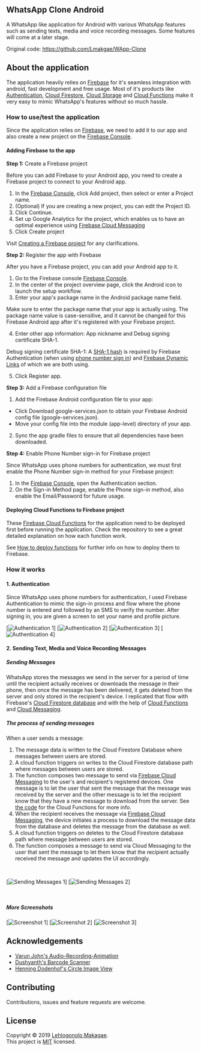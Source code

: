 ## WhatsApp Clone Android

A WhatsApp like application for Android with various WhatsApp features
such as sending texts, media and voice recording messages. Some features
will come at a later stage.

Original code: https://github.com/Lmakgae/WApp-Clone

## About the application

The application heavily relies on
[Firebase](https://firebase.google.com/) for it's seamless integration
with android, fast development and free usage. Most of it's products
like [Authentication](https://firebase.google.com/products/auth),
[Cloud Firestore](https://firebase.google.com/products/firestore),
[Cloud Storage](https://firebase.google.com/products/storage) and
[Cloud Functions](https://firebase.google.com/products/functions) make
it very easy to mimic WhatsApp's features without so much hassle.

### How to use/test the application

Since the application relies on
[Firebase](https://firebase.google.com/), we need to add it to our app
and also create a new project on the
[Firebase Console](https://console.firebase.google.com/).

#### Adding Firebase to the app

**Step 1:** Create a Firebase project

Before you can add Firebase to your Android app, you need to create a
Firebase project to connect to your Android app.

1. In the [Firebase Console](https://console.firebase.google.com/),
   click Add project, then select or enter a Project name.
2. (Optional) If you are creating a new project, you can edit the
   Project ID.
3. Click Continue.
4. Set up Google Analytics for the project, which enables us to have an
   optimal experience using
   [Firebase Cloud Messaging](https://firebase.google.com/docs/cloud-messaging)
5. Click Create project

Visit
[Creating a Firebase project](https://firebase.google.com/docs/android/setup?authuser=0#create-firebase-project)
for any clarifications.

**Step 2:** Register the app with Firebase

After you have a Firebase project, you can add your Android app to it.

1. Go to the Firebase console
   [Firebase Console](https://console.firebase.google.com/).
2. In the center of the project overview page, click the Android icon to
   launch the setup workflow.
3. Enter your app's package name in the Android package name field.

Make sure to enter the package name that your app is actually using. The
package name value is case-sensitive, and it cannot be changed for this
Firebase Android app after it's registered with your Firebase project.

4. Enter other app information: App nickname and Debug signing
   certificate SHA-1.

Debug signing certificate SHA-1: A
[SHA-1 hash](https://developers.google.com/android/guides/client-auth)
is required by Firebase Authentication (when using
[phone number sign in](https://firebase.google.com/docs/auth/android/phone-auth))
and
[Firebase Dynamic Links](https://firebase.google.com/docs/dynamic-links)
of which we are both using.

5. Click Register app.

**Step 3:** Add a Firebase configuration file

1. Add the Firebase Android configuration file to your app:

* Click Download google-services.json to obtain your Firebase Android
  config file (google-services.json).
* Move your config file into the module (app-level) directory of your
  app.

2. Sync the app gradle files to ensure that all dependencies have been
   downloaded.

**Step 4:** Enable Phone Number sign-in for Firebase project

Since WhatsApp uses phone numbers for authentication, we must first
enable the Phone Number sign-in method for your Firebase project:

1. In the [Firebase Console](https://console.firebase.google.com/), open
   the Authentication section.
2. On the Sign-in Method page, enable the Phone sign-in method, also
   enable the Email/Password for future usage.

#### Deploying Cloud Functions to Firebase project

These
[Firebase Cloud Functions](https://github.com/Lmakgae/WApp-Clone-Google-Cloud-Functions)
for the application need to be deployed first before running the
application. Check the repository to see a great detailed explanation on
how each function work.

See
[How to deploy functions](https://firebase.google.com/docs/functions/manage-functions)
for further info on how to deploy them to Firebase.

### How it works

#### 1. Authentication

Since WhatsApp uses phone numbers for authentication, I used Firebase
Authentication to mimic the sign-in process and flow where the phone
number is entered and followed by an SMS to verify the number. After
signing in, you are given a screen to set your name and profile picture.

[![Authentication 1][Authentication-1]] [![Authentication
2][Authentication-2]] [![Authentication 3][Authentication-3]]
[![Authentication 4][Authentication-4]]

#### 2. Sending Text, Media and Voice Recording Messages

##### Sending Messages

WhatsApp stores the messages we send in the server for a period of time
until the recipient actually receives or downloads the message in their
phone, then once the message has been delivered, it gets deleted from
the server and only stored in the recipient's device. I replicated that
flow with Firebase's
[Cloud Firestore database](https://firebase.google.com/docs/firestore)
and with the help of
[Cloud Functions](https://firebase.google.com/docs/functions) and
[Cloud Messaging](https://firebase.google.com/docs/cloud-messaging).

##### The process of sending messages

When a user sends a message:

1. The message data is written to the Cloud Firestore Database where
   messages between users are stored.
2. A cloud function triggers on writes to the Cloud Firestore database
   path where messages between users are stored.
3. The function composes two message to send via
   [Firebase Cloud Messaging](https://firebase.google.com/docs/cloud-messaging)
   to the user's and recipient's registered devices. One message is to
   let the user that sent the message that the message was received by
   the server and the other message is to let the recipient know that
   they have a new message to download from the server. See
   [the code](https://github.com/Lmakgae/WApp-Clone-Google-Cloud-Functions)
   for the Cloud Functions for more info.
4. When the recipient receives the message via
   [Firebase Cloud Messaging](https://firebase.google.com/docs/cloud-messaging),
   the device initiates a process to download the message data from the
   database and deletes the message from the database as well.
5. A cloud function triggers on deletes to the Cloud Firestore database
   path where message between users are stored.
6. The function composes a message to send via Cloud Messaging to the
   user that sent the message to let them know that the recipient
   actually received the message and updates the UI accordingly.

<br>

[![Sending Messages 1][Sending-Messages-1]] [![Sending Messages
2][Sending-Messages-2]]

<br>

##### More Screenshots

[![Screenshot 1][screenshot-1]] [![Screenshot 2][screenshot-2]]
[![Screenshot 3][screenshot-3]]



## Acknowledgements
* [Varun John's Audio-Recording-Animation](https://github.com/varunjohn/Audio-Recording-Animation)
* [Dushyanth's Barcode Scanner](https://github.com/dm77/barcodescanner)
* [Henning Dodenhof's Circle Image View](https://github.com/hdodenhof/CircleImageView)

## Contributing

Contributions, issues and feature requests are welcome.<br />

## License

Copyright © 2019 [Lehlogonolo Makagae](https://github.com/lmakgae). <br />
This project is [MIT](https://github.com/lmakage/espacio-dios-website/blob/master/LICENSE) licensed.


<!-- SCREENSHOTS AND GIFS  -->
[Authentication-1]: screenshots/authentication_1.jpg
[Authentication-2]: screenshots/authentication_2.jpg
[Authentication-3]: screenshots/authentication_3.jpg
[Authentication-4]: screenshots/authentication_4.jpg
[Sending-Messages-1]: screenshots/sending_messages_1.gif
[Sending-Messages-2]: screenshots/sending_messages_2.jpg
[Screenshot-1]: screenshots/screenshot_1.jpg
[Screenshot-2]: screenshots/screenshot_2.jpg
[Screenshot-3]: screenshots/screenshot_3.jpg



